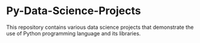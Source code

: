 # Py-Data-Science-Projects
This repository contains various data science projects that demonstrate the use of Python programming language and its libraries.
